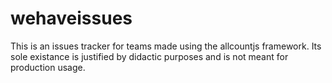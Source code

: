 # wehaveissues

This is an issues tracker for teams made using the allcountjs framework.
Its sole existance is justified by didactic purposes and is not meant for production usage.
